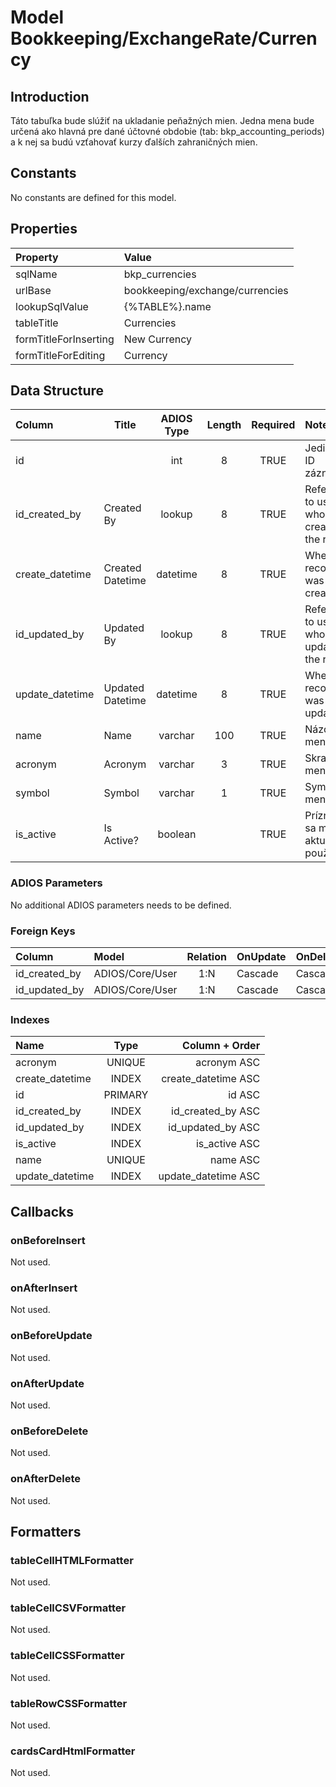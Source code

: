 # Model Bookkeeping/ExchangeRate/Currency

## Introduction

Táto tabuľka bude slúžiť na ukladanie peňažných mien. Jedna mena bude určená ako hlavná pre dané účtovné obdobie (tab: bkp_accounting_periods) a k nej sa budú vzťahovať kurzy ďalších zahraničných mien.

## Constants

No constants are defined for this model.

## Properties

| Property              | Value                           |
| :-------------------- | :------------------------------ |
| sqlName               | bkp_currencies                  |
| urlBase               | bookkeeping/exchange/currencies |
| lookupSqlValue        | {%TABLE%}.name                  |
| tableTitle            | Currencies                      |
| formTitleForInserting | New Currency                    |
| formTitleForEditing   | Currency                        |

## Data Structure

| Column           | Title            | ADIOS Type | Length | Required | Notes                                    |
| :--------------- | ---------------- | :--------: | :----: | :------: | :--------------------------------------- |
| id               |                  |    int     |   8    |   TRUE   | Jedinečné ID záznamu                     |
| id_created_by    | Created By       |   lookup   |   8    |   TRUE   | Reference to user who created the record |
| create_datetime | Created Datetime |  datetime  |   8    |   TRUE   | When the record was created              |
| id_updated_by    | Updated By       |   lookup   |   8    |   TRUE   | Reference to user who updated the record |
| update_datetime | Updated Datetime |  datetime  |   8    |   TRUE   | When the record was updated              |
| name             | Name             |  varchar   |  100   |   TRUE   | Názov meny                               |
| acronym          | Acronym          |  varchar   |   3    |   TRUE   | Skratka meny                             |
| symbol           | Symbol           |  varchar   |   1    |   TRUE   | Symbol meny                              |
| is_active        | Is Active?       |  boolean   |        |   TRUE   | Príznak, či sa mena aktuálne používa     |

### ADIOS Parameters

No additional ADIOS parameters needs to be defined.

### Foreign Keys

| Column        | Model           | Relation | OnUpdate | OnDelete |
| :------------ | :-------------- | :------: | -------- | -------- |
| id_created_by | ADIOS/Core/User |   1:N    | Cascade  | Cascade  |
| id_updated_by | ADIOS/Core/User |   1:N    | Cascade  | Cascade  |

### Indexes

| Name             |  Type   |       Column + Order |
| :--------------- | :-----: | -------------------: |
| acronym          | UNIQUE  |          acronym ASC |
| create_datetime |  INDEX  | create_datetime ASC |
| id               | PRIMARY |               id ASC |
| id_created_by    |  INDEX  |    id_created_by ASC |
| id_updated_by    |  INDEX  |    id_updated_by ASC |
| is_active        |  INDEX  |        is_active ASC |
| name             | UNIQUE  |             name ASC |
| update_datetime |  INDEX  | update_datetime ASC |

## Callbacks

### onBeforeInsert

Not used.

### onAfterInsert

Not used.

### onBeforeUpdate

Not used.

### onAfterUpdate

Not used.

### onBeforeDelete

Not used.

### onAfterDelete

Not used.

## Formatters

### tableCellHTMLFormatter

Not used.

### tableCellCSVFormatter

Not used.

### tableCellCSSFormatter

Not used.

### tableRowCSSFormatter

Not used.

### cardsCardHtmlFormatter

Not used.
